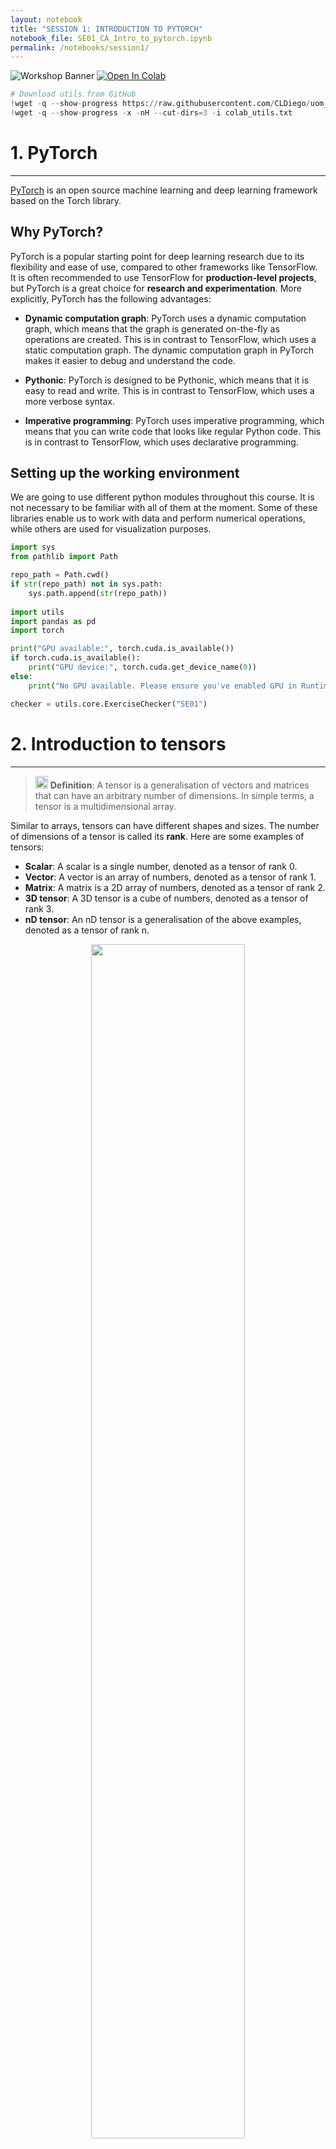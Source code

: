 ```yaml
---
layout: notebook
title: "SESSION 1: INTRODUCTION TO PYTORCH"
notebook_file: SE01_CA_Intro_to_pytorch.ipynb
permalink: /notebooks/session1/
---
```


![Workshop Banner](https://raw.githubusercontent.com/CLDiego/uom_fse_dl_workshop/main/figs/se_01.png)
[![Open In Colab](https://colab.research.google.com/assets/colab-badge.svg)](https://colab.research.google.com/github/CLDiego/uom_fse_dl_workshop/blob/main/SE01_CA_Intro_to_pytorch.ipynb)

```python
# Download utils from GitHub
!wget -q --show-progress https://raw.githubusercontent.com/CLDiego/uom_fse_dl_workshop/main/colab_utils.txt -O colab_utils.txt
!wget -q --show-progress -x -nH --cut-dirs=3 -i colab_utils.txt
```

# 1. PyTorch
***
[PyTorch](https://pytorch.org/) is an open source machine learning and deep learning framework based on the Torch library.

## Why PyTorch?

PyTorch is a popular starting point for deep learning research due to its flexibility and ease of use, compared to other frameworks like TensorFlow. It is often recommended to use TensorFlow for **production-level projects**, but PyTorch is a great choice for **research and experimentation**. More explicitly, PyTorch has the following advantages:

- **Dynamic computation graph**: PyTorch uses a dynamic computation graph, which means that the graph is generated on-the-fly as operations are created. This is in contrast to TensorFlow, which uses a static computation graph. The dynamic computation graph in PyTorch makes it easier to debug and understand the code.

- **Pythonic**: PyTorch is designed to be Pythonic, which means that it is easy to read and write. This is in contrast to TensorFlow, which uses a more verbose syntax.

- **Imperative programming**: PyTorch uses imperative programming, which means that you can write code that looks like regular Python code. This is in contrast to TensorFlow, which uses declarative programming.

## Setting up the working environment

We are going to use different python modules throughout this course. It is not necessary to be familiar with all of them at the moment. Some of these libraries enable us to work with data and perform numerical operations, while others are used for visualization purposes.

```python
import sys
from pathlib import Path

repo_path = Path.cwd()
if str(repo_path) not in sys.path:
    sys.path.append(str(repo_path))
    
import utils
import pandas as pd
import torch

print("GPU available:", torch.cuda.is_available())
if torch.cuda.is_available():
    print("GPU device:", torch.cuda.get_device_name(0))
else:
    print("No GPU available. Please ensure you've enabled GPU in Runtime > Change runtime type")

checker = utils.core.ExerciseChecker("SE01")
```

# 2. Introduction to tensors
***
> <img src="https://raw.githubusercontent.com/CLDiego/uom_fse_dl_workshop/main/figs/icons/write.svg" width="20"/> **Definition**: A tensor is a generalisation of vectors and matrices that can have an arbitrary number of dimensions. In simple terms, a tensor is a multidimensional array.

Similar to arrays, tensors can have different shapes and sizes. The number of dimensions of a tensor is called its **rank**. Here are some examples of tensors:

- **Scalar**: A scalar is a single number, denoted as a tensor of rank 0.
- **Vector**: A vector is an array of numbers, denoted as a tensor of rank 1.
- **Matrix**: A matrix is a 2D array of numbers, denoted as a tensor of rank 2.
- **3D tensor**: A 3D tensor is a cube of numbers, denoted as a tensor of rank 3.
- **nD tensor**: An nD tensor is a generalisation of the above examples, denoted as a tensor of rank n.

<div align="center">
  <img src="https://raw.githubusercontent.com/CLDiego/uom_fse_dl_workshop/main/figs/tensors.png" width="70%">
</div>

The power of tensors comes in the form of their operations. Tensors can be added, multiplied, and manipulated in various ways.

## 2.1 Creating tensors
***
To create a tensor in PyTorch, we can use the class `torch.Tensor`.

> <img src="https://raw.githubusercontent.com/CLDiego/uom_fse_dl_workshop/main/figs/icons/docs.svg" width="20"/> **Documentation**: PyTorch is a well documented library, if you struggle with a function, you can always check the [documentation](https://pytorch.org/docs/stable/index.html) for help. You can also use the `help()` function in Python to get more information about a function or class. For example, `help(torch.Tensor)` will give you information about the `Tensor` class.

***
> <img src="https://raw.githubusercontent.com/CLDiego/uom_fse_dl_workshop/main/figs/icons/code.svg" width="20"/> **Snippet 1**: Creating a scalar tensor

```python
x = torch.tensor(101)

# Get the type and shape of the tensor
print(f'x: {x}, type: {type(x)}, shape: {x.shape}')
```

```python
# Exercise 1: Creating Your First Tensor 🎯
# Try to create:
# 1. A scalar tensor with value 42
# 2. A float tensor with value 3.14

# Your code here:
scalar_tensor =  # Add your code
float_tensor = # Add your code


# ✅ Check your answer
answer = {
    'scalar_tensor': scalar_tensor,
    'float_tensor': float_tensor
}
checker.check_exercise(1, answer)
```

```python
# Check the characteristics of the tensors you created
print(f"Scalar tensor: {scalar_tensor}, type: {type(scalar_tensor)}, shape: {scalar_tensor.shape}, dtype: {scalar_tensor.dtype}")
print(f"Float tensor: {float_tensor}, type: {type(float_tensor)}, shape: {float_tensor.shape}, dtype: {float_tensor.dtype}")
```

In the above example, we created a scalar tensor with a single element. Looking at its attributes, we can see that the tensor has a shape of `torch.Size([])`, which means that it has no dimensions. We can also see that the tensor has a data type of `torch.int64`, which means that it is an integer tensor.


> <img src="https://raw.githubusercontent.com/CLDiego/uom_fse_dl_workshop/main/figs/icons/reminder.svg" width="20"/> **Note**: The data type of a tensor is determined by the data type of the elements that it contains. It is important to be aware of the data type of a tensor, as it can affect the results of operations that are performed on it. Good practice is to always specify the data type of a tensor when creating it.


As we can see our single element is now stored in a type of container, which means that we can perform operations on it but not directly on the element itself. To access the element, we can use the method `item()`.

```python
scalar_tensor, scalar_tensor.item()
```

We can specify the data type of a tensor by passing the `dtype` argument to the `torch.Tensor` constructor. Alternatively, we can use the 'torch.tensor.type` method to change the data type of a tensor.

```python
# Create a scalar tensor with a specific data type
scalar_tensor = torch.tensor(42, dtype=torch.float32)
print(scalar_tensor)

# Change the data type of a tensor
scalar_tensor = scalar_tensor.type(torch.int64)
print(scalar_tensor)

# Another way to change the data type of a tensor
scalar_tensor = scalar_tensor.int()
print(scalar_tensor)

# # Not recommended as it can be confusing 
# with the .to() method that is used to move tensors
# to different devices
scalar_tensor = scalar_tensor.to(torch.float64) 
print(scalar_tensor)
```

## 2.2 Initializing tensors
***

PyTorch provides multiple ways to initialize tensors. Sometimes, we want to create a tensor with specific values, while other times we want to create a tensor with random values. PyTorch provides several functions for creating tensors with different initializations. Below is a table summarizing some of the most commonly used tensor creation functions in PyTorch.

| Function | Description | Example | Output Shape |
|----------|-------------|---------|--------------|
| `torch.tensor()` | Creates tensor from data | `torch.tensor([1, 2, 3])` | `(3,)` |
| `torch.zeros()` | Creates tensor of zeros | `torch.zeros(2, 3)` | `(2, 3)` |
| `torch.ones()` | Creates tensor of ones | `torch.ones(2, 3)` | `(2, 3)` |
| `torch.rand()` | Uniform random [0, 1] | `torch.rand(2, 3)` | `(2, 3)` |
| `torch.randn()` | Normal distribution μ=0, σ=1 | `torch.randn(2, 3)` | `(2, 3)` |
| `torch.arange()` | Integer sequence | `torch.arange(5)` | `(5,)` |
| `torch.linspace()` | Evenly spaced sequence | `torch.linspace(0, 1, 5)` | `(5,)` |
| `torch.eye()` | Identity matrix | `torch.eye(3)` | `(3, 3)` |
| `torch.randint()` | Random integers | `torch.randint(0, 10, (2, 3))` | `(2, 3)` |

```python
# Exercise 2: Tensor Initialization 🎯
# Create the following tensors:
# 1. A 3x3 tensor of random integers between 1-10
# 2. A 3x3 identity matrix
# 3. A tensor containing evenly spaced numbers from 0 to 1 (5 numbers)
# 4. A 2x3 tensor of zeros

# Your code here:
random_tensor =  # Add your code
identity_matrix =  # Add your code
spaced_tensor =  # Add your code
zero_tensor =  # Add your code

# ✅ Check your answer
answer = {
    'random_tensor': random_tensor,
    'identity_matrix': identity_matrix,
    'spaced_tensor': spaced_tensor,
    'zero_tensor': zero_tensor
}
checker.check_exercise('2', answer)
```

# 3. Indexing tensors
***
Indexing tensors is similar to indexing arrays in Python. We can use square brackets `[]` to access elements in a tensor. This is useful for extracting specific elements or slices of a tensor. Below is a table summarizing the different ways to index tensors in PyTorch.

> <img src="https://raw.githubusercontent.com/CLDiego/uom_fse_dl_workshop/main/figs/icons/reminder.svg" width="20"/>  **Tips**:
> - Use `:` to select all elements in a dimension
> - Use negative indices to count from the end: -1 is last element
> - Ellipsis (`...`) represents multiple full slices
> - Step values can be negative for reverse order
> - Boolean masks must match tensor dimensions

| Method | Syntax | Description | Example | Result |
|--------|--------|-------------|---------|---------|
| Basic Indexing | `tensor[ix,jx]` | Access single element | `t[0,1]` | Element at row 0, col 1 |
| Slicing | `tensor[start:end]` | Extract subset | `t[1:3]` | Elements from index 1 to 2 |
| Striding | `tensor[::step]` | Extract with step | `t[::2]` | Every second element |
| Negative Indexing | `tensor[-1]` | Count from end | `t[-1]` | Last element |
| Boolean Indexing | `tensor[mask]` | Filter with condition | `t[t > 0]` | Elements > 0 |
| Ellipsis | `tensor[...]` | All dimensions | `t[...,0]` | All dims except last |
| Combined | `tensor[1:3,...,::2]` | Mix methods | `t[1:3,...,0]` | Complex selection |

***
> <img src="https://raw.githubusercontent.com/CLDiego/uom_fse_dl_workshop/main/figs/icons/code.svg" width="20" /> **Snippet 2**: Indexing a tensor

```python
# Get corners of a matrix
corners = tensor[...,[0,-1]]  # First and last elements of last dimension

# Get last row of a matrix
last_row = tensor[-1,...]  # Last row of all columns

# Extract diagonal
diagonal = tensor.diagonal()  # More efficient than indexing
```

```python
# Create a 4x4 tensor for practice
practice_tensor = torch.tensor([
    [1, 2, 3, 4],
    [5, 6, 7, 8],
    [9, 10, 11, 12],
    [13, 14, 15, 16]
])

# Exercise 3: Advanced Tensor Indexing 🎯
# Extract the following from practice_tensor:
# 1. The element at position (2,3)
# 2. The second row
# 3. The last column
# 4. The 2x2 submatrix in the bottom right corner
# 5. Every even-numbered element in the first row
# 6. All corner elements as 2x2 matrix
# 7. The middle 2x2 block
# 8. The last row in reverse order

# Your code here:
position_2_3 =  # Element at (2,3)
second_row =     # Second row
last_column =   # Last column
bottom_right =  # Bottom right 2x2
even_elements =   # Even elements in first row
all_corners =   # Corner elements
middle_block =   # Middle 2x2 block

# Print results
print(f"Element at (2,3): {position_2_3}")
print(f"Second row: {second_row}")
print(f"Last column: {last_column}")
print(f"Bottom right 2x2:\n{bottom_right}")
print(f"Even elements in first row: {even_elements}")
print(f"Corner elements:\n{all_corners}")
print(f"Middle block:\n{middle_block}")


# ✅ Check your answer
answer = {
    'position_2_3': position_2_3,
    'second_row': second_row,
    'last_column': last_column,
    'bottom_right': bottom_right,
    'even_elements': even_elements,
    'all_corners': all_corners,
    'middle_block': middle_block,
}
checker.check_exercise(3, answer)
```

# 4. Tensor operations
***

PyTorch allows us to manipulate tensors in different ways. Since PyTorch is built on top of NumPy, the same operations can be accessed through the `torch` module or alternatively through the `numpy` module. Due to the pythonic nature of PyTorch, we can also use the same operations as we would in Python.

### Basic Operations Cheatsheet

| Category | Description | Methods | PyTorch Method | Example |
|----------|-------------|----------|----------------|---------|
| Arithmetic | Basic math operations | +, -, *, /, ** | `add(), sub(), mul(), div(), pow(), sqrt()` | `a + b` |
| Comparison | Compare values | >, <, ==, != | `gt(), lt(), eq(), ne()` | `a > 0` |
| Reduction | Reduce dimensions | sum(), mean(), max() | `sum(), mean(), max()` | `a.sum()` |
| Statistical | Statistical operations | std(), var() | `std(), var()` | `a.mean()` |

***
> <img src="https://raw.githubusercontent.com/CLDiego/uom_fse_dl_workshop/main/figs/icons/reminder.svg" width="20"/> **Tips**:
> 1. **Type Matching**: Ensure tensors have compatible data types
> 2. **Shape Broadcasting**: Understand how PyTorch broadcasts shapes
> 3. **GPU Memory**: Be careful with large tensor operations on GPU
> 4. **Inplace Operations**: Use `_` suffix for inplace operations

***
> <img src="https://raw.githubusercontent.com/CLDiego/uom_fse_dl_workshop/main/figs/icons/list.svg" width="20"/> **Common Mistakes to Avoid**: 
> - Mixing tensor types without conversion
> - Forgetting to handle device placement (CPU/GPU)
> - Not checking tensor shapes before operations
> - Unnecessary copying of large tensors

***
> <img src="https://raw.githubusercontent.com/CLDiego/uom_fse_dl_workshop/main/figs/icons/code.svg" width="20"/> **Snippet 3**: Inplace operations

```python
# Instead of: x = x + 1
x.add_(1)  # Inplace addition
y.add_(x)  # Inplace addition with another tensor
```

```python
# Exercise 4: Basic Operations 🎯
# Create two 2x2 matrices:
a = torch.tensor([[1, 2], [3, 4]])
b = torch.tensor([[5, 6], [7, 8]])

# Perform the following operations:
# 1. Matrix addition (a + b)
# 2. Element-wise multiplication (a * b)
# 3. Matrix multiplication (a @ b)
# 4. Calculate square root of matrix a

# Your code here:
addition =   # Add your code
multiplication =  # Add your code
matrix_mult =   # Add your code
sqrt_a =  # Add your code

# ✅ Check your answer
answer = {
    'addition': addition,
    'multiplication': multiplication,
    'matrix_mult': matrix_mult,
    'sqrt_a': sqrt_a
}
checker.check_exercise(4, answer)
```

## 4.1 Matrix operations
***
Matrix multiplication is a common operation in algebra and is used in many machine learning algorithms. We can perform:

- **Matrix multiplication**: This is the standard matrix multiplication operation, which is denoted by the `@` operator in Python. This operation is also known as the dot product.
- **Element-wise multiplication**: This is the multiplication of two matrices of the same shape, which is denoted by the `*` operator in Python. This operation is also known as the Hadamard product.
- **Matrix transpose**: This is the operation of flipping a matrix over its diagonal, which is denoted by the `.T` attribute in Python. This operation is also known as the matrix transpose.
- **Matrix inverse**: This is the operation of finding the inverse of a matrix, which is denoted by the `torch.inverse()` function in Python. This operation is also known as the matrix inverse.

***
| Operation | Description | Method | Example |
|-----------|-------------|--------|---------|
| Matrix Multiplication | Standard matrix product | @ or matmul() | `a @ b` |
| Transpose | Flip matrix dimensions | .T or transpose() | `a.T` |
| Inverse | Matrix inverse | inverse() | `torch.inverse(a)` |
| Determinant | Matrix determinant | det() | `torch.det(a)` |
| Eigenvalues | Eigenvalues and vectors | eig() | `torch.eig(a)` |
| Singular Value Decomposition | SVD decomposition | svd() | `torch.svd(a)` |
| Cholesky Decomposition | Cholesky factorization | cholesky() | `torch.cholesky(a)` |

***
<div align="center">
  <img src="https://raw.githubusercontent.com/CLDiego/uom_fse_dl_workshop/main/figs/matrix_mul.gif" width="50%">
</div>


```python
# Exercise 5: Matrix Operations 🎯
a = torch.tensor([[1, 2], [3, 4]], dtype=torch.float32)

# Perform:
# 1. Matrix multiplication with itself
# 2. Matrix transpose
# 3. Matrix determinant
# 4. Matrix inverse

matrix_mult = # Add your code
transpose =  # Add your code
determinant =  # Add your code
inverse =  # Add your code

# ✅ Check your answer
answer = {
    'matrix_mult': matrix_mult,
    'transpose': transpose,
    'determinant': determinant,
    'inverse': inverse
}
checker.check_exercise(5, answer)
```

## 4.2 Tensor Broadcasting
***

> <img src="https://raw.githubusercontent.com/CLDiego/uom_fse_dl_workshop/main/figs/icons/docs.svg" width="20"/> **Documentation**: [Broadcasting](https://numpy.org/doc/stable/user/basics.broadcasting.html) is a powerful feature of NumPy and PyTorch that allows us to perform operations on arrays of different shapes without having to explicitly reshape them. 

Since PyTorch is built on top of NumPy we can use its broadcasting capabilities. Broadcasting is how NumPy handles arrays with different shapes during arithmetic operations. It allows us to perform operations on arrays of different shapes without having to explicitly reshape them. This is done by automatically expanding the smaller array to match the shape of the larger array.

For example, if we have a 1D array of shape `(3,)` and a 2D array of shape `(3, 2)`, we can add them together without having to reshape the 1D array. NumPy will automatically expand the 1D array to match the shape of the 2D array.

***
> <img src="https://raw.githubusercontent.com/CLDiego/uom_fse_dl_workshop/main/figs/icons/code.svg" width="20"/> **Snippet 4**: Broadcasting example

```python
# Create a 1D tensor of shape (3,)
a = torch.tensor([1, 2, 3])
# Create a 2D tensor of shape (3, 2)
b = torch.tensor([[1, 2], [3, 4], [5, 6]])
# Add the two tensors together
c = a + b  # Broadcasting occurs here
print(c)  # Output: tensor([[ 2,  4], [ 6,  8], [10, 12]])
```

```python
# Exercise 6: Broadcasting 🎯
# Setup tensors
matrix = torch.tensor([[1, 2], [3, 4]])
scalar = torch.tensor([2])
row = torch.tensor([1, 1])
col = torch.tensor([[2], [3]])
batch = torch.tensor([[[1, 2], [3, 4]], [[5, 6], [7, 8]]])

# Perform the following broadcasts:
# 1. Add scalar to matrix
# 2. Multiply matrix by scalar
# 3. Add row vector to matrix
# 4. Multiply matrix by column vector
# 5. Scale batch by scalar

# Your code here:
broadcast_add = # Add your code
broadcast_mult =  # Add your code
row_add =  # Add your code
col_mult =  # Add your code
batch_scale =  # Add your code

# Print results to understand broadcasting
print(f"Original matrix shape: {matrix.shape}")
print(f"After scalar addition: {broadcast_add.shape}")
print(f"After row broadcast: {row_add.shape}")
print(f"After column broadcast: {col_mult.shape}")
print(f"After batch scaling: {batch_scale.shape}")

# ✅ Check your answer
answer = {
    'broadcast_add': broadcast_add,
    'broadcast_mult': broadcast_mult,
    'row_add': row_add,
    'col_mult': col_mult,
    'batch_scale': batch_scale
}
checker.check_exercise(6, answer)
```

## 4.3 Reshaping Methods
***
Sometimes, we need to change the shape of a tensor without changing its data. We do this in order to prepare the tensor for a specific operation or to match the shape of another tensor. PyTorch provides several methods for reshaping tensors. Below is a table summarizing some of the most commonly used reshaping methods in PyTorch.

| Method | Description | Example | Note |
|--------|-------------|---------|------|
| `reshape()` | New shape, maybe new memory | `x.reshape(2,3)` | May copy data |
| `view()` | New shape, same memory | `x.view(2,3)` | Must be contiguous |
| `squeeze()` | Remove single dims | `x.squeeze()` | Removes size 1 dims |
| `unsqueeze()` | Add single dim | `x.unsqueeze(0)` | Adds size 1 dim |
| `expand()` | Broadcast dimensions | `x.expand(2,3)` | No data copy |
***

> <img src="https://raw.githubusercontent.com/CLDiego/uom_fse_dl_workshop/main/figs/icons/code.svg" width="20"/> **Snippet 5**: Reshaping a tensor

```python
# Create a 1D tensor of shape (6,)
x = torch.tensor([1, 2, 3, 4, 5, 6])
# Reshape to (2, 3)
print(x.reshape(2, 3))  # Output: tensor([[1, 2, 3], [4, 5, 6]])
```

```python
# Exercise 7: Reshaping 🎯
# Setup tensors
flat = torch.tensor([1, 2, 3, 4, 5, 6])
ones = torch.ones(1)
vector = torch.tensor([1, 2, 3])

# Perform:
# 1. Reshape flat tensor to (3,2) matrix
# 2. Expand ones to (3,1) matrix
# 3. Reshape vector to be broadcastable with (3,3) matrix

reshaped =  # Add your code
expanded =  # Add your code
broadcast_ready =   # Add your code

# Verify broadcasting works
test_matrix = torch.ones(3, 3)
result = test_matrix * broadcast_ready
print(f"Broadcast result shape: {result.shape}")

# ✅ Check your answer
answer = {
    'reshaped': reshaped,
    'expanded': expanded,
    'broadcast_ready': broadcast_ready
}
checker.check_exercise(7, answer)
```

# 5. Automatic Differentiation (Autograd)
***

Automatic differentiation is one of the most powerful features of PyTorch. It allows us to compute gradients automatically, which is essential for training neural networks. PyTorch uses a technique called **reverse mode differentiation** to compute gradients efficiently. This technique is based on the chain rule of calculus and allows us to compute gradients for complex functions with many variables.

> <img src="https://raw.githubusercontent.com/CLDiego/uom_fse_dl_workshop/main/figs/icons/docs.svg" width="20"/> **Documentation**: [Autograd](https://pytorch.org/docs/stable/autograd.html) is the automatic differentiation engine in PyTorch. It provides a way to compute gradients automatically for tensors with `requires_grad=True`.

Take for instance the following function:

$$f(x) = x^2 + 42y^2 + 3$$

where $x$ and $y$ are tensors. The gradient of this function with respect to $x$ and $y$ is given by:

$$\frac{\partial f}{\partial x} = 2x$$
$$\frac{\partial f}{\partial y} = 84y$$

using the chain rule of calculus. PyTorch allows us to compute these gradients automatically using the `backward()` method.

The chain rule is a fundamental concept in calculus that allows us to compute the derivative of a composite function. It states that if we have two functions $f(x)$ and $g(x)$, then the derivative of their composition $f(g(x))$ is given by:

$$\frac{d}{dx}f(g(x)) = f'(g(x)) \cdot g'(x)$$

where $f'(g(x))$ is the derivative of $f$ with respect to $g$, and $g'(x)$ is the derivative of $g$ with respect to $x$. This means that we can compute the derivative of a composite function by computing the derivatives of its constituent functions and multiplying them together.

## 5.1 Autograd Concepts
***

In PyTorch, the autograd engine keeps track of all operations performed on tensors with `requires_grad=True`. It builds a computation graph dynamically as operations are performed. This graph is used to compute gradients when we call the `backward()` method.

| Concept | Description | Example |
|---------|-------------|---------|
| `requires_grad` | Flag to track gradients | `x = torch.tensor(1.0, requires_grad=True)` |
| `backward()` | Compute gradients | `y.backward()` |
| `grad` | Access gradients | `x.grad` |
***

> <img src="https://raw.githubusercontent.com/CLDiego/uom_fse_dl_workshop/main/figs/icons/code.svg" width="20"/> **Snippet 6**: Using autograd to compute gradients

```python
# Create tensor with gradient tracking
x = torch.tensor([1.0], requires_grad=True)

# Compute function
y = x * x

# Compute gradient
y.backward()

# Access gradient
x.grad  # Should be 2.0
```

```python
# Exercise 8: Autograd 🎯
x = torch.tensor([2.0], requires_grad=True)

# Compute y = 3x^3 + 2x^2 - 5x + 1
# Derivative at x=2 should be 3(3x^2) + 2(2x) - 5 = 3(12) + 2(4) - 5 = 36 + 8 - 5 = 39

y =  # Add your code

# Compute the gradient
# Add your code

# Print the gradient
print(f"Gradient at x=2: {x.grad}")

# ✅ Check your answer
answer = {
    'grad_value': x.grad,
    'requires_grad': x.requires_grad
}
checker.check_exercise(8, answer)
```

# 6. Data to tensors
***
As mentioned before, PyTorch inherent pythonic nature allows us to easily convert existing data structures to tensors. Thus, we can use different data science libraries to load data and convert it to tensors. We are going to use the `pandas` library to load data from CSV files and convert it to tensors.

> <img src="https://raw.githubusercontent.com/CLDiego/uom_fse_dl_workshop/main/figs/icons/docs.svg" width="20" /> **Documentation**: [Pandas](https://pandas.pydata.org/) is a powerful data analysis and manipulation library for Python. It provides data structures and functions needed to work with structured data.

First, let's download the data. We will be using the [ARKOMA dataset](https://www.sciencedirect.com/science/article/pii/S2352340923007989). We will explore the dataset in the next section. For now, we will just download it and load it into a pandas dataframe.



```python
data_path = Path(Path.cwd(), 'datasets')
dataset_path = utils.data.download_dataset('ARKOMA',
                                   dest_path=data_path,
                                   extract=True)

dataset_path = dataset_path / 'Dataset on NAO Robot Arms' / 'Left Arm Dataset' / 'LTrain_x.csv'
```

## 6.1 Loading data with pandas
***
DataFrames in pandas are similar to tables in SQL or Excel. They are two-dimensional data structures that can hold different types of data. DataFrames have rows and columns, where each column can have a different data type. We can use the `pandas` library to load data from CSV files and convert it to DataFrames.


```python
# Read the dataset
df = pd.read_csv(dataset_path)

# Display the statistics of the dataset
df.describe().T
```

```python
# Get the data as a numpy array
type(df.Px.values)
```

To pass the data to PyTorch, we need to convert the DataFrame to a NumPy array and then to a tensor. We can do this using the `values` attribute of the DataFrame and the `torch.tensor()` function.
***
> <img src="https://raw.githubusercontent.com/CLDiego/uom_fse_dl_workshop/main/figs/icons/code.svg" width="20"/> **Snippet 7**: Creating a tensor from a DataFrame

```python
col_val = df['column_name'].values  # Get column values as NumPy array
tensor = torch.tensor(col_val)  # Convert to tensor
```

```python
# Exercise 9: Pandas to Tensors 🎯
# Given the DataFrame df with NAO robot arm data
# Perform the following:
# 1. Convert the 'Px' column to a tensor
# 2. Convert the 'Py' column to a tensor
# 3. Create a tensor from all position columns (Px, Py, Pz)
# 4. Create a tensor of all columns and convert to float32

# Your code here:
px_tensor = # Add your code
py_tensor =  # Add your code
pos_tensor =  # Add your code
all_data =  # Add your code

# Print shapes
print(f"px_tensor shape: {px_tensor.shape}")
print(f"py_tensor shape: {py_tensor.shape}")
print(f"pos_tensor shape: {pos_tensor.shape}")
print(f"all_data shape: {all_data.shape}")

# ✅ Check your answer
answer = {
    'px_tensor': px_tensor,
    'py_tensor': py_tensor,
    'pos_tensor': pos_tensor,
    'all_data': all_data
}
checker.check_exercise(9, answer)
```

# 7. Using the GPU
***
PyTorch allows us to use the GPU to accelerate computations. This is done by moving the tensors to the GPU memory. We can do this by using the `to` method of a tensor and passing the device as an argument. The device can be either `cuda` or `cpu`. The `cuda` device refers to the GPU, while the `cpu` device refers to the CPU.

> <img src="https://raw.githubusercontent.com/CLDiego/uom_fse_dl_workshop/main/figs/icons/reminder.svg" width="20"/> **Note**: Not all operations are supported on the GPU. If an operation is not supported on the GPU, PyTorch will automatically move the tensor to the CPU and perform the operation there. This can lead to performance issues, so it is important to be aware of which operations are supported on the GPU.

***
> <img src="https://raw.githubusercontent.com/CLDiego/uom_fse_dl_workshop/main/figs/icons/code.svg" width="20"/> **Snippet 8**: Checking for GPU availability

```python
# Check if GPU is available
if torch.cuda.is_available():
    device = torch.device('cuda')  # Use GPU
else:
    device = torch.device('cpu')  # Use CPU
```

```python
# Check GPU availability
device = torch.device("cuda" if torch.cuda.is_available() else "cpu")

print(f"Device: {device}")

# Move the tensor to the GPU
px_tensor = px_tensor.to(device)
print(f'Tensor moved to device: {px_tensor.device}')
```

> <img src="https://raw.githubusercontent.com/CLDiego/uom_fse_dl_workshop/main/figs/icons/reminder.svg" width="20"/> **Tip**: More than one GPU? No problem! PyTorch allows us to use multiple GPUs by specifying the device ID. We can do this by passing the device ID as an argument to the `torch.device()` function. The device ID is a number that identifies the GPU. For example, if we have two GPUs, we can use the first GPU by specifying `cuda:0` and the second GPU by specifying `cuda:1`. We can also use the `torch.cuda.device_count()` function to get the number of available GPUs.

## 7.1 When to use the GPU
***
Using the GPU is beneficial when we are working with large tensors or when we are performing operations that are computationally expensive. For example, training a deep learning model on a large dataset can be accelerated by using the GPU. However, if we are working with small tensors or performing simple operations, using the CPU may be faster. 

Typically, we use the GPU for computer vision and natural language processing tasks, where the data is large and the operations are computationally expensive.

> <img src="https://raw.githubusercontent.com/CLDiego/uom_fse_dl_workshop/main/figs/icons/list.svg " width="20"/> **Note**: When choosing between the CPU and GPU, it is important to make sure that all tensors and models are on the same device. If a tensor is on the CPU and a model is on the GPU, PyTorch will automatically move the tensor to the GPU, which can lead to performance issues. It is important to be aware of which device each tensor and model is on.